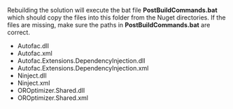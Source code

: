 Rebuilding the solution will execute the bat file **PostBuildCommands.bat** which should copy the files into this folder from the Nuget directories. If the files are missing, make sure the paths in **PostBuildCommands.bat** are correct.

- Autofac.dll
- Autofac.xml
- Autofac.Extensions.DependencyInjection.dll
- Autofac.Extensions.DependencyInjection.xml
- Ninject.dll
- Ninject.xml
- OROptimizer.Shared.dll
- OROptimizer.Shared.xml
